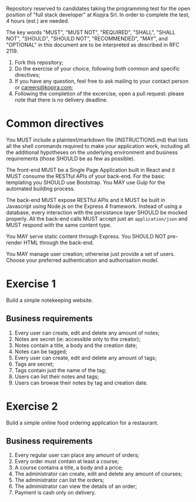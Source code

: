 Repository reserved to candidates taking the programming test for the open position of "full stack developer" at Kopjra Srl.
In order to complete the test, 4 hours (est.) are needed.

The key words "MUST", "MUST NOT", "REQUIRED", "SHALL", "SHALL NOT", "SHOULD", "SHOULD NOT", "RECOMMENDED",  "MAY", and "OPTIONAL" in this document are to be interpreted as described in RFC 2119.

1. Fork this repository;
1. Do the exercise of your choice, following both common and specific directives;
1. If you have any question, feel free to ask mailing to your contact person or careers@kopjra.com;
1. Following the completion of the excercise, open a pull request: please note that there is no delivery deadline.

# Common directives

You MUST include a plaintext/markdown file (INSTRUCTIONS.md) that lists all the shell commands required to make your application work, including all the additional hypotheses on the underlying environment and business requirements (those SHOULD be as few as possible).

The front-end MUST be a Single Page Application built in React and it MUST consume the RESTful APIs of your back-end.
For the basic templating you SHOULD use Bootstrap. You MAY use Gulp for the automated building process.

The back-end MUST expose RESTful APIs and it MUST be built in Javascript using Node.js on the Express 4 framework.
Instead of using a database, every interaction with the persistance layer SHOULD be mocked properly.
All the back-end calls MUST accept just an `application/json` and MUST respond with the same content type.

You MAY serve static content through Express. You SHOULD NOT pre-render HTML through the back-end.

You MAY manage user creation; otherwise just provide a set of users.
Choose your preferred authentication and authorisation model.

# Exercise 1

Build a simple notekeeping website.

## Business requirements

1. Every user can create, edit and delete any amount of notes;
1. Notes are secret (ie: accessible only to the creator);
1. Notes contain a title, a body and the creation date;
1. Notes can be tagged;
1. Every user can create, edit and delete any amount of tags;
1. Tags are secret;
1. Tags contain just the name of the tag; 
1. Users can list their notes and tags;
1. Users can browse their notes by tag and creation date.

# Exercise 2

Build a simple online food ordering application for a restaurant.

## Business requirements

1. Every regular user can place any amount of orders;
1. Every order must contain at least a course;
1. A course contains a title, a body and a price;
1. The administrator can create, edit and delete any amount of courses;
1. The administrator can list the orders;
1. The administrator can view the details of an order;
1. Payment is cash only on delivery.
